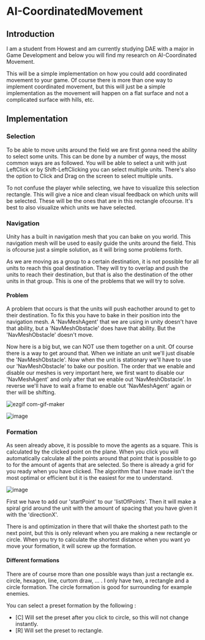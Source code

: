 # AI-CoordinatedMovement

## Introduction

I am a student from Howest and am currently studying DAE with a major in Game Development and below you will find my research on AI-Coordinated Movement. 

This will be a simple implementation on how you could add coordinated movement to your game. Of course there is more than one way to implement coordinated movement, but this will just be a simple implementation as the movement will happen on a flat surface and not a complicated surface with hills, etc.

## Implementation

### Selection

To be able to move units around the field we are first gonna need the ability to select some units. This can be done by a number of ways, the mosst common ways are as followed. You will be able to select a unit with just LeftClick or by Shift-LeftClicking you can select multiple units. There's also the option to Click and Drag on the screen to select multiple units.

To not confuse the player while selecting, we have to visualize this selection rectangle. This will give a nice and clean visual feedback on which units will be selected. These will be the ones that are in this rectangle ofcourse. It's best to also visualize which units we have selected.

### Navigation

Unity has a built in navigation mesh that you can bake on you world. This navigation mesh will be used to easily guide the units around the field. This is ofcourse just a simple solution, as it will bring some problems forth.

As we are moving as a group to a certain destination, it is not possible for all units to reach this goal destination. They will try to overlap and push the units to reach their destination, but that is also the destination of the other units in that group. This is one of the problems that we will try to solve.

#### Problem

A problem that occurs is that the units will push eachother around to get to their destination. To fix this you have to bake in their position into the navigation mesh. A 'NavMeshAgent' that we are using in unity doesn't have that ability, but a 'NavMeshObstacle' does have that ability. But the 'NavMeshObstacle' doesn't move.

Now here is a big but, we can NOT use them together on a unit. Of course there is a way to get around that. When we initiate an unit we'll just disable the 'NavMeshObstacle'. Now when the unit is stationary we'll have to use our 'NavMeshObstacle' to bake our position. The order that we enable and disable our meshes is very important here, we first want to disable our 'NavMeshAgent' and only after that we enable out 'NavMeshObstacle'. In reverse we'll have to wait a frame to enable out 'NavMeshAgent' again or ther will be shifting.

![ezgif com-gif-maker](https://user-images.githubusercontent.com/113976115/213511720-6df2b7de-02d8-4226-b3ae-b33e7689c1b6.gif)

![image](https://user-images.githubusercontent.com/113976115/213511905-ae733bee-cc5f-41a6-b2d8-e92055f9a3dc.png)

### Formation

As seen already above, it is possible to move the agents as a square. This is calculated by the clicked point on the plane. When you click you will automatically calculate all the points around that point that is possible to go to for the amount of agents that are selected. So there is already a grid for you ready when you have clicked. The algorithm that I have made isn't the most optimal or efficient but it is the easiest for me to understand.

![image](https://user-images.githubusercontent.com/113976115/213533542-a2f8f12a-0ebf-4a48-82a4-819c74e44b07.png)

First we have to add our 'startPoint' to our 'listOfPoints'. Then it will make a spiral grid around the unit with the amount of spacing that you have given it with the 'directionX'.

There is and optimization in there that will thake the shortest path to the next point, but this is only relevant when you are making a new rectangle or circle. When you try to calculate the shortest distance when you want yo move your formation, it will screw up the formation.

#### Different formations

There are of course more than one possible ways than just a rectangle ex. circle, hexagon, line, curtom draw, ... . I only have two, a rectangle and a circle formation. The circle formation is good for surrounding for example enemies. 

You can select a preset formation by the following :
- [C] Will set the preset after you click to circle, so this will not change instantly.
- [R] Will set the preset to rectangle.
